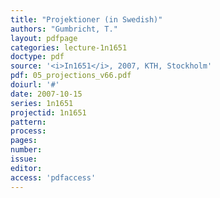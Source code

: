 ```yaml
---
title: "Projektioner (in Swedish)"
authors: "Gumbricht, T."
layout: pdfpage
categories: lecture-1n1651
doctype: pdf
source: '<i>In1651</i>, 2007, KTH, Stockholm'
pdf: 05_projections_v66.pdf
doiurl: '#'
date: 2007-10-15
series: 1n1651
projectid: 1n1651
pattern:
process:
pages:
number:
issue:
editor:
access: 'pdfaccess'
---
```

